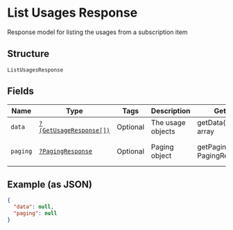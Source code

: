 
# List Usages Response

Response model for listing the usages from a subscription item

## Structure

`ListUsagesResponse`

## Fields

| Name | Type | Tags | Description | Getter | Setter |
|  --- | --- | --- | --- | --- | --- |
| `data` | [`?(GetUsageResponse[])`](../../doc/models/get-usage-response.md) | Optional | The usage objects | getData(): ?array | setData(?array data): void |
| `paging` | [`?PagingResponse`](../../doc/models/paging-response.md) | Optional | Paging object | getPaging(): ?PagingResponse | setPaging(?PagingResponse paging): void |

## Example (as JSON)

```json
{
  "data": null,
  "paging": null
}
```


